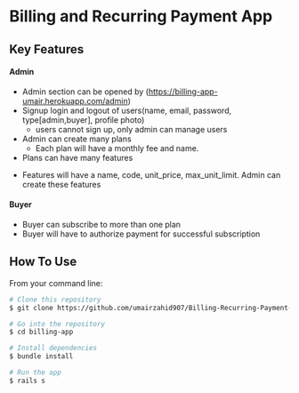 # Billing and Recurring Payment App
## Key Features

#### Admin
* Admin section can be opened by (https://billing-app-umair.herokuapp.com/admin)
* Signup login and logout of users(name, email, password, type[admin,buyer], profile photo)
  - users cannot sign up, only admin can manage users
* Admin can create many plans
  - Each plan will have a monthly fee and name.
* Plans can have many features
 - Features will have a name, code, unit_price, max_unit_limit. Admin can create these features
#### Buyer
* Buyer can subscribe to more than one plan
* Buyer will have to authorize payment for successful subscription
## How To Use
From your command line:

```bash
# Clone this repository
$ git clone https://github.com/umairzahid907/Billing-Recurring-Payment-System

# Go into the repository
$ cd billing-app

# Install dependencies
$ bundle install

# Run the app
$ rails s
```
